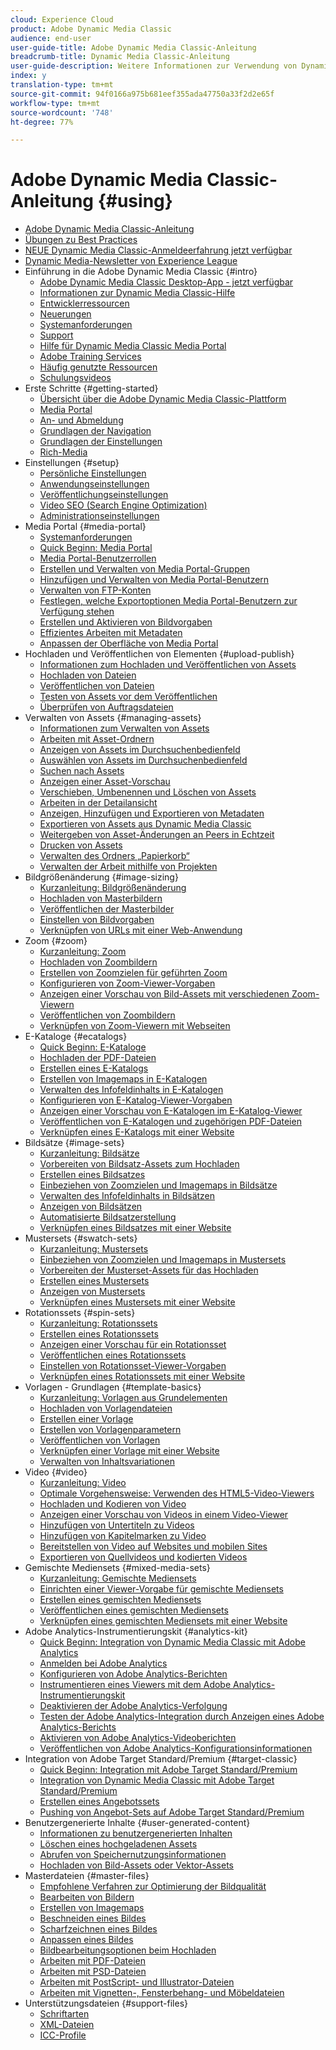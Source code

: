 ```yaml
---
cloud: Experience Cloud
product: Adobe Dynamic Media Classic
audience: end-user
user-guide-title: Adobe Dynamic Media Classic-Anleitung
breadcrumb-title: Dynamic Media Classic-Anleitung
user-guide-description: Weitere Informationen zur Verwendung von Dynamic Media Classic
index: y
translation-type: tm+mt
source-git-commit: 94f0166a975b681eef355ada47750a33f2d2e65f
workflow-type: tm+mt
source-wordcount: '748'
ht-degree: 77%

---
```



# Adobe Dynamic Media Classic-Anleitung  {#using}

+ [Adobe Dynamic Media Classic-Anleitung](home.md)
+ [Übungen zu Best Practices](https://experienceleague.adobe.com/docs/experience-manager-learn/dynamic-media-classic-tutorial/overview.html)
+ [NEUE Dynamic Media Classic-Anmeldeerfahrung jetzt verfügbar](new-ui-2020.md)
+ [Dynamic Media-Newsletter von Experience League](dynamic-media-newsletter.md)
+ Einführung in die Adobe Dynamic Media Classic {#intro}
   + [Adobe Dynamic Media Classic Desktop-App - jetzt verfügbar](dynamic-media-classic-desktop-app.md)
   + [Informationen zur Dynamic Media Classic-Hilfe](introduction.md)
   + [Entwicklerressourcen](developer-resources.md)
   + [Neuerungen](whats-new.md)
   + [Systemanforderungen](system-requirements.md)
   + [Support](support.md)
   + [Hilfe für Dynamic Media Classic Media Portal](help-dmc-media-portal.md)
   + [Adobe Training Services](training-services.md)
   + [Häufig genutzte Ressourcen](popular-resources.md)
   + [Schulungsvideos](training-videos.md)
+ Erste Schritte {#getting-started}
   + [Übersicht über die Adobe Dynamic Media Classic-Plattform](dmc-platform-overview.md)
   + [Media Portal](media-portal.md)
   + [An- und Abmeldung](signing-out.md)
   + [Grundlagen der Navigation](navigation-basics.md)
   + [Grundlagen der Einstellungen](setup-basics.md)
   + [Rich-Media](rich-media.md)
+ Einstellungen {#setup}
   + [Persönliche Einstellungen](personal-setup.md)
   + [Anwendungseinstellungen](application-setup.md)
   + [Veröffentlichungseinstellungen](publish-setup.md)
   + [Video SEO (Search Engine Optimization)](video-seo-search-engine-optimization.md)
   + [Administrationseinstellungen](administration-setup.md)
+ Media Portal {#media-portal}
   + [Systemanforderungen](system-requirements-1.md)
   + [Quick Beginn: Media Portal](quick-start-media-portal-administration.md)
   + [Media Portal-Benutzerrollen](media-portal-user-roles.md)
   + [Erstellen und Verwalten von Media Portal-Gruppen](creating-media-portal-groups.md)
   + [Hinzufügen und Verwalten von Media Portal-Benutzern](adding-media-portal-users.md)
   + [Verwalten von FTP-Konten](ftp-accounts.md)
   + [Festlegen, welche Exportoptionen Media Portal-Benutzern zur Verfügung stehen](specifying-export-options-available-media.md)
   + [Erstellen und Aktivieren von Bildvorgaben](creating-enabling-image-presets.md)
   + [Effizientes Arbeiten mit Metadaten](making-efficient-metadata.md)
   + [Anpassen der Oberfläche von Media Portal](customizing-media-portal-screen.md)
+ Hochladen und Veröffentlichen von Elementen {#upload-publish}
   + [Informationen zum Hochladen und Veröffentlichen von Assets](about-asset-upload-publish.md)
   + [Hochladen von Dateien](uploading-files.md)
   + [Veröffentlichen von Dateien ](publishing-files.md)
   + [Testen von Assets vor dem Veröffentlichen](testing-assets-making-them-public.md)
   + [Überprüfen von Auftragsdateien](checking-job-files.md)
+ Verwalten von Assets {#managing-assets}
   + [Informationen zum Verwalten von Assets](about-managing-assets.md)
   + [Arbeiten mit Asset-Ordnern](asset-folders.md)
   + [Anzeigen von Assets im Durchsuchenbedienfeld](viewing-assets-browse-panel.md)
   + [Auswählen von Assets im Durchsuchenbedienfeld](selecting-assets-browse-panel.md)
   + [Suchen nach Assets](searching-assets.md)
   + [Anzeigen einer Asset-Vorschau](previewing-asset.md)
   + [Verschieben, Umbenennen und Löschen von Assets](moving-renaming-deleting-assets.md)
   + [Arbeiten in der Detailansicht ](detail-view.md)
   + [Anzeigen, Hinzufügen und Exportieren von Metadaten](viewing-adding-exporting-metadata.md)
   + [Exportieren von Assets aus Dynamic Media Classic](exporting-assets-from-dmc.md)
   + [Weitergeben von Asset-Änderungen an Peers in Echtzeit](sharing-asset-changes-peers-real.md)
   + [Drucken von Assets](printing-assets.md)
   + [Verwalten des Ordners „Papierkorb“](trash-folder.md)
   + [Verwalten der Arbeit mithilfe von Projekten](organizing-projects.md)
+ Bildgrößenänderung {#image-sizing}
   + [Kurzanleitung: Bildgrößenänderung](quick-start-image-sizing.md)
   + [Hochladen von Masterbildern](uploading-master-images.md)
   + [Veröffentlichen der Masterbilder](publishing-master-images.md)
   + [Einstellen von Bildvorgaben](setting-image-presets.md)
   + [Verknüpfen von URLs mit einer Web-Anwendung](linking-urls-web-application.md)
+ Zoom {#zoom}
   + [Kurzanleitung: Zoom](quick-start-zoom.md)
   + [Hochladen von Zoombildern](uploading-zoom-images.md)
   + [Erstellen von Zoomzielen für geführten Zoom](creating-zoom-targets-guided-zoom.md)
   + [Konfigurieren von Zoom-Viewer-Vorgaben](setting-zoom-viewer-presets.md)
   + [Anzeigen einer Vorschau von Bild-Assets mit verschiedenen Zoom-Viewern](previewing-image-assets-different-zoom.md)
   + [Veröffentlichen von Zoombildern](publishing-zoom-images.md)
   + [Verknüpfen von Zoom-Viewern mit Webseiten](linking-zoom-viewers-web-pages.md)
+ E-Kataloge {#ecatalogs}
   + [Quick Beginn: E-Kataloge](quick-start-ecatalog.md)
   + [Hochladen der PDF-Dateien](uploading-pdf-files.md)
   + [Erstellen eines E-Katalogs](creating-ecatalog.md)
   + [Erstellen von Imagemaps in E-Katalogen](creating-ecatalog-image-maps.md)
   + [Verwalten des Infofeldinhalts in E-Katalogen](info-panel-content.md)
   + [Konfigurieren von E-Katalog-Viewer-Vorgaben](setting-ecatalog-viewer-presets.md)
   + [Anzeigen einer Vorschau von E-Katalogen im E-Katalog-Viewer](previewing-ecatalogs-ecatalog-viewer.md)
   + [Veröffentlichen von E-Katalogen und zugehörigen PDF-Dateien](publishing-ecatalogs-associated-pdfs.md)
   + [Verknüpfen eines E-Katalogs mit einer Website](linking-ecatalog-web-page.md)
+ Bildsätze {#image-sets}
   + [Kurzanleitung: Bildsätze](quick-start-image-sets.md)
   + [Vorbereiten von Bildsatz-Assets zum Hochladen](preparing-image-set-assets-upload.md)
   + [Erstellen eines Bildsatzes](creating-image-set.md)
   + [Einbeziehen von Zoomzielen und Imagemaps in Bildsätze](including-zoom-targets-image-maps.md)
   + [Verwalten des Infofeldinhalts in Bildsätzen](info-panel-content-1.md)
   + [Anzeigen von Bildsätzen](viewing-image-sets.md)
   + [Automatisierte Bildsatzerstellung](automated-image-set-generation.md)
   + [Verknüpfen eines Bildsatzes mit einer Website](linking-image-set-web-page.md)
+ Mustersets {#swatch-sets}
   + [Kurzanleitung: Mustersets](quick-start-swatch-sets.md)
   + [Einbeziehen von Zoomzielen und Imagemaps in Mustersets](including-zoom-targets-image-maps-1.md)
   + [Vorbereiten der Musterset-Assets für das Hochladen](preparing-swatch-set-assets-upload.md)
   + [Erstellen eines Mustersets](creating-swatch-set.md)
   + [Anzeigen von Mustersets](viewing-swatch-sets.md)
   + [Verknüpfen eines Mustersets mit einer Website](linking-swatch-set-web-page.md)
+ Rotationssets {#spin-sets}
   + [Kurzanleitung: Rotationssets](quick-start-spin-sets.md)
   + [Erstellen eines Rotationssets](creating-spin-set.md)
   + [Anzeigen einer Vorschau für ein Rotationsset](previewing-spin-set.md)
   + [Veröffentlichen eines Rotationssets](publishing-spin-set.md)
   + [Einstellen von Rotationsset-Viewer-Vorgaben](setting-spin-set-viewer-presets.md)
   + [Verknüpfen eines Rotationssets mit einer Website](linking-spin-set-web-page.md)
+ Vorlagen - Grundlagen {#template-basics}
   + [Kurzanleitung: Vorlagen aus Grundelementen](quick-start-template-basics.md)
   + [Hochladen von Vorlagendateien](uploading-template-files.md)
   + [Erstellen einer Vorlage](creating-template.md)
   + [Erstellen von Vorlagenparametern](creating-template-parameters.md)
   + [Veröffentlichen von Vorlagen](publishing-templates.md)
   + [Verknüpfen einer Vorlage mit einer Website](linking-template-web-page.md)
   + [Verwalten von Inhaltsvariationen](content-variations.md)
+ Video {#video}
   + [Kurzanleitung: Video](quick-start-video.md)
   + [Optimale Vorgehensweise: Verwenden des HTML5-Video-Viewers](best-practice-using-html5-video.md)
   + [Hochladen und Kodieren von Video](uploading-encoding-videos.md)
   + [Anzeigen einer Vorschau von Videos in einem Video-Viewer](previewing-videos-video-viewer.md)
   + [Hinzufügen von Untertiteln zu Videos](adding-captions-video.md)
   + [Hinzufügen von Kapitelmarken zu Video](adding-chapter-markers-video.md)
   + [Bereitstellen von Video auf Websites und mobilen Sites](deploying-video-websites-mobile-sites.md)
   + [Exportieren von Quellvideos und kodierten Videos](exporting-source-encoded-videos.md)
+ Gemischte Mediensets {#mixed-media-sets}
   + [Kurzanleitung: Gemischte Mediensets](quick-start-mixed-media-sets.md)
   + [Einrichten einer Viewer-Vorgabe für gemischte Mediensets](setting-mixed-media-set-viewer.md)
   + [Erstellen eines gemischten Mediensets](creating-mixed-media-set.md)
   + [Veröffentlichen eines gemischten Mediensets](publishing-mixed-media-set.md)
   + [Verknüpfen eines gemischten Mediensets mit einer Website](linking-mixed-media-set-web.md)
+ Adobe Analytics-Instrumentierungskit {#analytics-kit}
   + [Quick Beginn: Integration von Dynamic Media Classic mit Adobe Analytics](quick-start-integrating-dmc-analytics.md)
   + [Anmelden bei Adobe Analytics](log-analytics.md)
   + [Konfigurieren von Adobe Analytics-Berichten](configuring-analytics-reports.md)
   + [Instrumentieren eines Viewers mit dem Adobe Analytics-Instrumentierungskit](instrumenting-viewer-using-analytics-instrumentation.md)
   + [Deaktivieren der Adobe Analytics-Verfolgung](disabling-analytics-tracking.md)
   + [Testen der Adobe Analytics-Integration durch Anzeigen eines Adobe Analytics-Berichts](testing-integration-viewing-analytics-report.md)
   + [Aktivieren von Adobe Analytics-Videoberichten](enabling-analytics-video-reports.md)
   + [Veröffentlichen von Adobe Analytics-Konfigurationsinformationen](publishing-analytics-configuration-information.md)
+ Integration von Adobe Target Standard/Premium {#target-classic}
   + [Quick Beginn: Integration mit Adobe Target Standard/Premium](quick-start-target-integration.md)
   + [Integration von Dynamic Media Classic mit Adobe Target Standard/Premium](integrating-dmc-with-target.md)
   + [Erstellen eines Angebotssets](creating-offer-set.md)
   + [Pushing von Angebot-Sets auf Adobe Target Standard/Premium](pushing-offer-sets-target.md)
+ Benutzergenerierte Inhalte {#user-generated-content}
   + [Informationen zu benutzergenerierten Inhalten](about-ugc.md)
   + [Löschen eines hochgeladenen Assets](deleting-uploaded-asset.md)
   + [Abrufen von Speichernutzungsinformationen](getting-disk-usage-information.md)
   + [Hochladen von Bild-Assets oder Vektor-Assets](uploading-image-asset-or-vector.md)
+ Masterdateien {#master-files}
   + [Empfohlene Verfahren zur Optimierung der Bildqualität](best-practices-optimizing-quality-images.md)
   + [Bearbeiten von Bildern](editing-images.md)
   + [Erstellen von Imagemaps](creating-image-maps.md)
   + [Beschneiden eines Bildes](cropping-image.md)
   + [Scharfzeichnen eines Bildes](sharpening-image.md)
   + [Anpassen eines Bildes](adjusting-image.md)
   + [Bildbearbeitungsoptionen beim Hochladen](image-editing-options-upload.md)
   + [Arbeiten mit PDF-Dateien](pdfs.md)
   + [Arbeiten mit PSD-Dateien ](psd-files.md)
   + [Arbeiten mit PostScript- und Illustrator-Dateien](postscript-illustrator-files.md)
   + [Arbeiten mit Vignetten-, Fensterbehang- und Möbeldateien](vignette-window-covering-cabinet-files.md)
+ Unterstützungsdateien {#support-files}
   + [Schriftarten](fonts.md)
   + [XML-Dateien](xml-files.md)
   + [ICC-Profile](icc-profiles.md)
